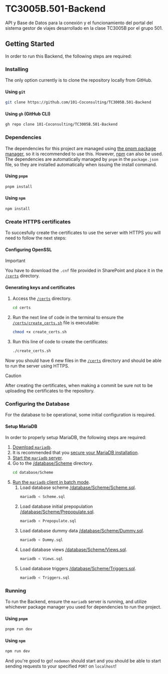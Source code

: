 # TC3005B.501-Backend
API y Base de Datos para la conexión y el funcionamiento del portal del sistema gestor de viajes desarrollado en la clase TC3005B por el grupo 501.

## Getting Started

In order to run this Backend, the following steps are required:

### Installing

The only option currently is to clone the repository locally from GitHub.

#### Using `git`

```sh
git clone https://github.com/101-Coconsulting/TC3005B.501-Backend
```

#### Using `gh` (GitHub CLI)

```sh
gh repo clone 101-Coconsulting/TC3005B.501-Backend
```

### Dependencies

The dependencies for this project are managed using [the pnpm package manager](https://pnpm.io/), so it is recommended to use this. However, [npm](https://www.npmjs.com/) can also be used. The dependencies are automatically managed by `pnpm` in the `package.json` file, so they are installed automatically when issuing the install command.

#### Using `pnpm`

```sh
pnpm install
```

#### Using `npm`

```sh
npm install
```

### Create HTTPS certificates

To succesfully create the certificates to use the server with HTTPS you will need to follow the next steps:

#### Configuring OpenSSL

> [!Important]
> You have to download the `.cnf` file provided in SharePoint and place it in the [`/certs`](/certs) directory.

#### Generating keys and certificates

1. Access the [`/certs`](/certs) directory.

    ```sh
    cd certs
    ```

2. Run the next line of code in the terminal to ensure the [`/certs/create_certs.sh`](/certs/create_certs.sh) file is executable:

    ```sh
    chmod +x create_certs.sh
    ```

3. Run this line of code to create the certificates:

    ```sh
    ./create_certs.sh
    ```

Now you should have 6 new files in the [`/certs`](/certs) directory and should be able to run the server using HTTPS.

> [!Caution]
> After creating the certificates, when making a commit be sure not to be uploading the certificates to the repository.

### Configuring the Database

For the database to be operational, some initial configuration is required.

#### Setup MariaDB

In order to properly setup MariaDB, the following steps are required:

1. [Download `mariadb`](https://mariadb.com/kb/en/where-to-download-mariadb/).
2. It is recommended that you [secure your MariaDB installation](https://mariadb.com/kb/en/mysql_secure_installation/).
3. [Start the `mariadb` server](https://mariadb.com/kb/en/starting-and-stopping-mariadb-automatically/).
4. Go to the [/database/Scheme](/database/Scheme) directory.
    ```sh
    cd database/Scheme
    ```
5. [Run the `mariadb` client in batch mode](https://mariadb.com/kb/en/mariadb-command-line-client/).
    1. Load database scheme [/database/Scheme/Scheme.sql](/database/Scheme/Scheme.sql).
        ```sh
        mariadb < Scheme.sql
        ```
    2. Load database initial prepopulation [/database/Scheme/Prepopulate.sql](/database/Scheme/Prepopulate.sql).
        ```sh
        mariadb < Prepopulate.sql
        ```
    3. Load database dummy data [/database/Scheme/Dummy.sql](/database/Scheme/Dummy.sql).
        ```sh
        mariadb < Dummy.sql
        ```
    4. Load database views [/database/Scheme/Views.sql](/database/Scheme/Views.sql).
        ```sh
        mariadb < Views.sql
        ```
    5. Load database triggers [/database/Scheme/Triggers.sql](/database/Scheme/Triggers.sql).
        ```sh
        mariadb < Triggers.sql
        ```

### Running

To run the Backend, ensure the `mariadb` server is running, and utilize whichever package manager you used for dependencies to run the project.

#### Using `pnpm`

```sh
pnpm run dev
```

#### Using `npm`

```sh
npm run dev
```

And you're good to go! `nodemon` should start and you should be able to start sending requests to your specified `PORT` on `localhost`!
